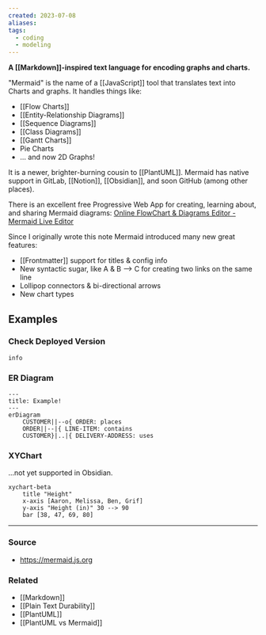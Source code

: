 ```yaml
---
created: 2023-07-08
aliases: 
tags:
  - coding
  - modeling
---
```

**A [[Markdown]]-inspired text language for encoding graphs and charts.**

"Mermaid" is the name of a [[JavaScript]] tool that translates text into Charts and graphs. It handles things like:

- [[Flow Charts]]
- [[Entity-Relationship Diagrams]]
- [[Sequence Diagrams]]
- [[Class Diagrams]]
- [[Gantt Charts]]
- Pie Charts
- ... and now 2D Graphs!

It is a newer, brighter-burning cousin to [[PlantUML]]. Mermaid has native support in GitLab, [[Notion]], [[Obsidian]], and soon GitHub (among other places).

There is an excellent free Progressive Web App for creating, learning about, and sharing Mermaid diagrams:
[Online FlowChart & Diagrams Editor - Mermaid Live Editor](https://mermaid.live)

Since I originally wrote this note Mermaid introduced many new great features:
- [[Frontmatter]] support for titles & config info
- New syntactic sugar, like A & B --> C for creating two links on the same line
- Lollipop connectors & bi-directional arrows 
- New chart types
## Examples

### Check Deployed Version
```mermaid
info
```

### ER Diagram
```mermaid
---
title: Example!
---
erDiagram
    CUSTOMER||--o{ ORDER: places
    ORDER||--|{ LINE-ITEM: contains
    CUSTOMER}|..|{ DELIVERY-ADDRESS: uses
```
### XYChart
...not yet supported in Obsidian.
```mermaid
xychart-beta
    title "Height"
    x-axis [Aaron, Melissa, Ben, Grif]
    y-axis "Height (in)" 30 --> 90
    bar [38, 47, 69, 80]
```

---

### Source
- https://mermaid.js.org

### Related
- [[Markdown]] 
- [[Plain Text Durability]] 
- [[PlantUML]] 
- [[PlantUML vs Mermaid]]